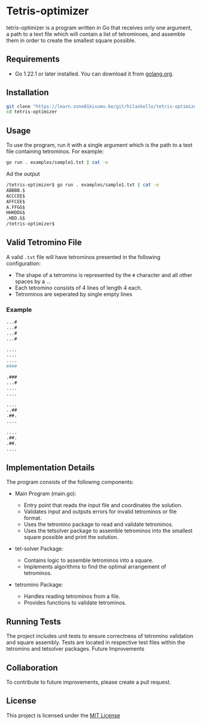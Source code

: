 # Tetris-optimizer

tetris-optimizer is a program written in Go that receives only one argument, a path to a text file which will contain a list of tetrominoes, and assemble them in order to create the smallest square possible.

## Requirements

- Go 1.22.1 or later installed. You can download it from [golang.org](https://golang.org/dl/).

## Installation

```bash
git clone "https://learn.zone01kisumu.ke/git/hilaokello/tetris-optimizer.git"
cd tetris-optimizer
```

## Usage

To use the program, run it with a single argument which is the path to a text file containing tetrominos. For example:

```bash
go run . examples/sample1.txt | cat -e
```

Ad the output

```bash
/tetris-optimizer$ go run . examples/sample1.txt | cat -e
ABBBB.$
ACCCEE$
AFFCEE$
A.FFGG$
HHHDDG$
.HDD.G$
/tetris-optimizer$ 
```

## Valid Tetromino File
A valid `.txt` file will have tetrominos presented in the following configuration:
- The shape of a tetromino is represented by the `#` 
character and all other spaces by a `.`.
- Each tetromino consists of 4 lines of length 4 each.
- Tetrominos are seperated by single empty lines

### Example

```bash
...#
...#
...#
...#

....
....
....
####

.###
...#
....
....

....
..##
.##.
....

....
.##.
.##.
....
```

## Implementation Details

The program consists of the following components:

- Main Program (main.go):

  - Entry point that reads the input file and coordinates the solution.
  - Validates input and outputs errors for invalid tetrominos or file format.
  - Uses the tetromino package to read and validate tetrominos.
  - Uses the tetsolver package to assemble tetrominos into the smallest square possible and print the solution.

- tet-solver Package:
  - Contains logic to assemble tetrominos into a square.
  - Implements algorithms to find the optimal arrangement of tetrominos.

- tetromino Package:
  - Handles reading tetrominos from a file.
  - Provides functions to validate tetrominos.

## Running Tests

The project includes unit tests to ensure correctness of tetromino validation and square assembly. Tests are located in respective test files within the tetromino and tetsolver packages.
Future Improvements

## Collaboration

To contribute to future improvements, please create a pull request.

## License

This project is licensed under the [MIT License](LICENSE)

